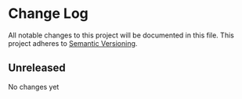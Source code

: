 # Change Log

All notable changes to this project will be documented in this file.
This project adheres to [Semantic Versioning](http://semver.org/).

## Unreleased

No changes yet
